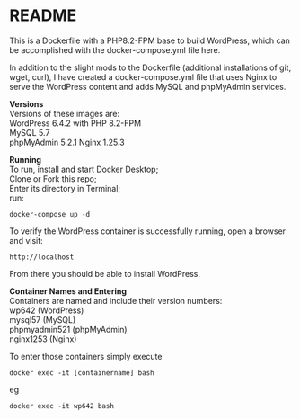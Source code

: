 # README
This is a Dockerfile with a PHP8.2-FPM base to build WordPress, which can be accomplished with the docker-compose.yml file here.

In addition to the slight mods to the Dockerfile (additional installations of git, wget, curl), I have created a docker-compose.yml file that uses Nginx to serve the WordPress content and adds MySQL and phpMyAdmin services.

**Versions**  
Versions of these images are:  
WordPress 6.4.2 with PHP 8.2-FPM  
MySQL 5.7  
phpMyAdmin 5.2.1
Nginx 1.25.3

**Running**   
To run, install and start Docker Desktop;  
Clone or Fork this repo;  
Enter its directory in Terminal;  
run: 
```
docker-compose up -d
```
To verify the WordPress container is successfully running, open a browser and visit:   
```
http://localhost
```
From there you should be able to install WordPress. 

**Container Names and Entering**  
Containers are named and include their version numbers:   
wp642 (WordPress)  
mysql57 (MySQL)   
phpmyadmin521 (phpMyAdmin)   
nginx1253 (Nginx)  

To enter those containers simply execute
```
docker exec -it [containername] bash
```
eg
```
docker exec -it wp642 bash
```

